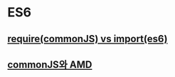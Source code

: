 # ES6

## [require(commonJS) vs import(es6)](https://blueshw.github.io/2017/05/16/ES-require-vs-import/)

## [commonJS와 AMD](https://d2.naver.com/helloworld/12864)
